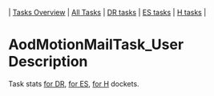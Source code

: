 | [Tasks Overview](tasks-overview.md) | [All Tasks](../alltasks.md) | [DR tasks](../docs-DR/tasklist.md) | [ES tasks](../docs-ES/tasklist.md) | [H tasks](../docs-H/tasklist.md) |

# AodMotionMailTask_User Description

Task stats [for DR](../docs-DR/AodMotionMailTask_User.md), [for ES](../docs-ES/AodMotionMailTask_User.md), [for H](../docs-H/AodMotionMailTask_User.md) dockets.

